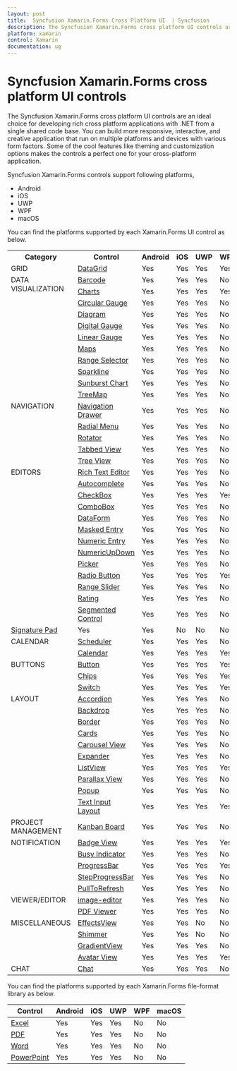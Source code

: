 ```yaml
---
layout: post
title:  Syncfusion Xamarin.Forms Cross Platform UI  | Syncfusion
description: The Syncfusion Xamarin.Forms cross platform UI controls are an ideal choice for developing cross platform applications in Android, iOS, UWP, WPF, and macOS.
platform: xamarin
control: Xamarin
documentation: ug
---
```


# Syncfusion Xamarin.Forms cross platform UI controls

The Syncfusion Xamarin.Forms cross platform UI controls are an ideal choice for developing rich cross platform applications with .NET from a single shared code base. You can build more responsive, interactive, and creative application that run on multiple platforms and devices with various form factors. Some of the cool features like theming and customization options makes the controls a perfect one for your cross-platform application.

Syncfusion Xamarin.Forms controls support following platforms,

* Android
* iOS
* UWP
* WPF
* macOS

You can find the platforms supported by each Xamarin.Forms UI control as below.

<table>
	<tr>
		<th align="center">
			Category<br/>
		</th>
		<th align="center">
			Control<br/>
		</th>
		<th align="center">
			Android<br/>
		</th>
		<th align="center">
			iOS<br/>
		</th>
		<th align="center">
			UWP<br/>
		</th>
		<th align="center">
			WPF<br/>
		</th>
		<th align="center">
			macOS<br/>
		</th>
	</tr>
	<tr>
		<td>
			GRID<br/>
		</td>
		<td>
			<a href="/xamarin/datagrid/overview">DataGrid </a><br/>
		</td>
		<td>
		Yes<br/>
		</td>
		<td>
		Yes<br/>
		</td>
		<td>
		Yes<br/>
		</td>
		<td>
		Yes<br/>
		</td>
		<td>
		Yes<br/>
		</td>
	</tr>
	<tr>
		<td rowspan="11" valign="top">
			DATA VISUALIZATION<br/>
		</td>
		<td>
			<a href="/xamarin/barcode/overview">Barcode </a><br/>
		</td>
		<td>
		Yes<br/>
		</td>
		<td>
		Yes<br/>
		</td>
		<td>
		Yes<br/>
		</td>
		<td>
		No<br/>
		</td>
		<td>
		No<br/>
		</td>
	</tr>
	<tr>
		<td>
			<a href="/xamarin/charts/overview">Charts </a><br/>
		</td>
		<td>
		Yes<br/>
		</td>
		<td>
		Yes<br/>
		</td>
		<td>
		Yes<br/>
		</td>
		<td>
		Yes<br/>
		</td>
		<td>
		Yes<br/>
		</td>
	</tr>
	<tr>
		<td>
			<a href="/xamarin/circular-gauge/overview">Circular Gauge </a><br/>
		</td>
		<td>
		Yes<br/>
		</td>
		<td>
		Yes<br/>
		</td>
		<td>
		Yes<br/>
		</td>
		<td>
		No<br/>
		</td>
		<td>
		No<br/>
		</td>
	</tr>
	<tr>
		<td>
			<a href="/xamarin/diagram/overview">Diagram </a><br/>
		</td>
		<td>
		Yes<br/>
		</td>
		<td>
		Yes<br/>
		</td>
		<td>
		Yes<br/>
		</td>
		<td>
		No<br/>
		</td>
		<td>
		No<br/>
		</td>
	</tr>
	<tr>
		<td>
			<a href="/xamarin/digital-gauge/overview">Digital Gauge</a><br/>
		</td>
		<td>
		Yes<br/>
		</td>
		<td>
		Yes<br/>
		</td>
		<td>
		Yes<br/>
		</td>
		<td>
		No<br/>
		</td>
		<td>
		No<br/>
		</td>
	</tr>
	<tr>
		<td>
			<a href="/xamarin/linear-gauge/overview">Linear Gauge</a><br/>
		</td>
		<td>
		Yes<br/>
		</td>
		<td>
		Yes<br/>
		</td>
		<td>
		Yes<br/>
		</td>
		<td>
		No<br/>
		</td>
		<td>
		No<br/>
		</td>
	</tr>
	<tr>
		<td>
			<a href="/xamarin/maps/overview">Maps</a><br/>
		</td>
		<td>
		Yes<br/>
		</td>
		<td>
		Yes<br/>
		</td>
		<td>
		Yes<br/>
		</td>
		<td>
		No<br/>
		</td>
		<td>
		No<br/>
		</td>
	</tr>
	<tr>
		<td>
			<a href="/xamarin/datetime-range-navigator/overview">Range Selector</a><br/>
		</td>
		<td>
		Yes<br/>
		</td>
		<td>
		Yes<br/>
		</td>
		<td>
		Yes<br/>
		</td>
		<td>
		No<br/>
		</td>
		<td>
		No<br/>
		</td>
	</tr>
	<tr>
		<td>
			<a href="/xamarin/sparkline/overview">Sparkline</a><br/>
		</td>
		<td>
		Yes<br/>
		</td>
		<td>
		Yes<br/>
		</td>
		<td>
		Yes<br/>
		</td>
		<td>
		No<br/>
		</td>
		<td>
		No<br/>
		</td>
	</tr>
	<tr>
		<td>
			<a href="/xamarin/sunburst-chart/overview">Sunburst Chart</a><br/>
		</td>
		<td>
		Yes<br/>
		</td>
		<td>
		Yes<br/>
		</td>
		<td>
		Yes<br/>
		</td>
		<td>
		No<br/>
		</td>
		<td>
		No<br/>
		</td>
	</tr>
	<tr>
		<td>
			<a href="/xamarin/treeMap/overview">TreeMap</a><br/>
		</td>
		<td>
		Yes<br/>
		</td>
		<td>
		Yes<br/>
		</td>
		<td>
		Yes<br/>
		</td>
		<td>
		No<br/>
		</td>
		<td>
		No<br/>
		</td>
	</tr>
	<tr>
	    <td rowspan="5" valign="top">
			NAVIGATION<br/>
		</td>	
		<td>
			<a href="/xamarin/navigation-drawer/overview">Navigation Drawer</a><br/>
		</td>
		<td>
		Yes<br/>
		</td>
		<td>
		Yes<br/>
		</td>
		<td>
		Yes<br/>
		</td>
		<td>
		No<br/>
		</td>
		<td>
		No<br/>
		</td>
	</tr>
	<tr>
		<td>
			<a href="/xamarin/radial-menu/overview">Radial Menu</a><br/>
		</td>
		<td>
		Yes<br/>
		</td>
		<td>
		Yes<br/>
		</td>
		<td>
		Yes<br/>
		</td>
		<td>
		No<br/>
		</td>
		<td>
		No<br/>
		</td>
	</tr>
	<tr>
		<td>
			<a href="/xamarin/rotator/overview">Rotator</a><br/>
		</td>
		<td>
		Yes<br/>
		</td>
		<td>
		Yes<br/>
		</td>
		<td>
		Yes<br/>
		</td>
		<td>
		No<br/>
		</td>
		<td>
		No<br/>
		</td>
	</tr>
	<tr>
		<td>
			<a href="/xamarin/tabbed-view/overview">Tabbed View</a><br/>
		</td>
		<td>
		Yes<br/>
		</td>
		<td>
		Yes<br/>
		</td>
		<td>
		Yes<br/>
		</td>
		<td>
		No<br/>
		</td>
		<td>
		No<br/>
		</td>
	</tr>
	<tr>
		<td>
			<a href="/xamarin/treeview/overview">Tree View</a><br/>
		</td>
		<td>
		Yes<br/>
		</td>
		<td>
		Yes<br/>
		</td>
		<td>
		Yes<br/>
		</td>
		<td>
		No<br/>
		</td>
		<td>
		No<br/>
		</td>
	</tr>
	<tr>
	    <td rowspan="13" valign="top">
			EDITORS<br/>
		</td>	
		<td>
			<a href="/xamarin/navigation-drawer/overview">Rich Text Editor</a><br/>
		</td>
		<td>
		Yes<br/>
		</td>
		<td>
		Yes<br/>
		</td>
		<td>
		Yes<br/>
		</td>
		<td>
		No<br/>
		</td>
		<td>
		No<br/>
		</td>
	</tr>
	<tr>
		<td>
			<a href="/xamarin/autocomplete/overview">Autocomplete</a><br/>
		</td>
		<td>
		Yes<br/>
		</td>
		<td>
		Yes<br/>
		</td>
		<td>
		Yes<br/>
		</td>
		<td>
		No<br/>
		</td>
		<td>
		No<br/>
		</td>
	</tr>
	<tr>
		<td>
			<a href="/xamarin/checkBox/overview">CheckBox</a><br/>
		</td>
		<td>
		Yes<br/>
		</td>
		<td>
		Yes<br/>
		</td>
		<td>
		Yes<br/>
		</td>
		<td>
		Yes<br/>
		</td>
		<td>
		No<br/>
		</td>
	</tr>
	<tr>
		<td>
			<a href="/xamarin/comboBox/overview">ComboBox</a><br/>
		</td>
		<td>
		Yes<br/>
		</td>
		<td>
		Yes<br/>
		</td>
		<td>
		Yes<br/>
		</td>
		<td>
		No<br/>
		</td>
		<td>
		No<br/>
		</td>
	</tr>
	<tr>
		<td>
			<a href="/xamarin/dataForm/getting-started">DataForm</a><br/>
		</td>
		<td>
		Yes<br/>
		</td>
		<td>
		Yes<br/>
		</td>
		<td>
		Yes<br/>
		</td>
		<td>
		No<br/>
		</td>
		<td>
		No<br/>
		</td>
	</tr>
	<tr>
		<td>
			<a href="/xamarin/masked-entry/overview">Masked Entry</a><br/>
		</td>
		<td>
		Yes<br/>
		</td>
		<td>
		Yes<br/>
		</td>
		<td>
		Yes<br/>
		</td>
		<td>
		No<br/>
		</td>
		<td>
		No<br/>
		</td>
	</tr>
	<tr>
		<td>
			<a href="/xamarin/numeric-entry/overview">Numeric Entry</a><br/>
		</td>
		<td>
		Yes<br/>
		</td>
		<td>
		Yes<br/>
		</td>
		<td>
		Yes<br/>
		</td>
		<td>
		No<br/>
		</td>
		<td>
		No<br/>
		</td>
	</tr>
	<tr>
		<td>
			<a href="/xamarin/numericupdown/overview">NumericUpDown</a><br/>
		</td>
		<td>
		Yes<br/>
		</td>
		<td>
		Yes<br/>
		</td>
		<td>
		Yes<br/>
		</td>
		<td>
		No<br/>
		</td>
		<td>
		No<br/>
		</td>
	</tr>
	<tr>
		<td>
			<a href="/xamarin/picker/overview">Picker</a><br/>
		</td>
		<td>
		Yes<br/>
		</td>
		<td>
		Yes<br/>
		</td>
		<td>
		Yes<br/>
		</td>
		<td>
		No<br/>
		</td>
		<td>
		No<br/>
		</td>
	</tr>
	<tr>
		<td>
			<a href="/xamarin/radio-button/overview">Radio Button</a><br/>
		</td>
		<td>
		Yes<br/>
		</td>
		<td>
		Yes<br/>
		</td>
		<td>
		Yes<br/>
		</td>
		<td>
		Yes<br/>
		</td>
		<td>
		No<br/>
		</td>
	</tr>
	<tr>
		<td>
			<a href="/xamarin/range-slider/overview">Range Slider</a><br/>
		</td>
		<td>
		Yes<br/>
		</td>
		<td>
		Yes<br/>
		</td>
		<td>
		Yes<br/>
		</td>
		<td>
		No<br/>
		</td>
		<td>
		No<br/>
		</td>
	</tr>
	<tr>
		<td>
			<a href="/xamarin/rating/overview">Rating</a><br/>
		</td>
		<td>
		Yes<br/>
		</td>
		<td>
		Yes<br/>
		</td>
		<td>
		Yes<br/>
		</td>
		<td>
		No<br/>
		</td>
		<td>
		No<br/>
		</td>
	</tr>
	<tr>
		<td>
			<a href="/xamarin/segmented-control/overview">Segmented Control</a><br/>
		</td>
		<td>
		Yes<br/>
		</td>
		<td>
		Yes<br/>
		</td>
		<td>
		Yes<br/>
		</td>
		<td>
		No<br/>
		</td>
		<td>
		No<br/>
		</td>
	</tr>
	<tr>
		<td>
			<a href="/xamarin/signaturepad/overview">Signature Pad</a><br/>
		</td>
		<td>
		Yes<br/>
		</td>
		<td>
		Yes<br/>
		</td>
		<td>
		No<br/>
		</td>
		<td>
		No<br/>
		</td>
		<td>
		No<br/>
		</td>
	</tr>
    <tr>
	    <td rowspan="2" valign="top">
		CALENDAR<br/>
		</td>
		<td>
			<a href="/xamarin/scheduler/overview">Scheduler</a><br/>
		</td>
		<td>
		Yes<br/>
		</td>
		<td>
		Yes<br/>
		</td>
		<td>
		Yes<br/>
		</td>
		<td>
		No<br/>
		</td>
		<td>
		No<br/>
		</td>
	</tr>	
    <tr>
		<td>
			<a href="/xamarin/calendar/overview">Calendar</a><br/>
		</td>
		<td>
		Yes<br/>
		</td>
		<td>
		Yes<br/>
		</td>
		<td>
		Yes<br/>
		</td>
		<td>
		Yes<br/>
		</td>
		<td>
		No<br/>
		</td>
	</tr>
    <tr>
	    <td rowspan="3" valign="top">
		BUTTONS<br/>
		</td>
		<td>
			<a href="/xamarin/button/overview">Button</a><br/>
		</td>
		<td>
		Yes<br/>
		</td>
		<td>
		Yes<br/>
		</td>
		<td>
		Yes<br/>
		</td>
		<td>
		Yes<br/>
		</td>
		<td>
		No<br/>
		</td>
	</tr>	
    <tr>
		<td>
			<a href="/xamarin/chips/overview">Chips</a><br/>
		</td>
		<td>
		Yes<br/>
		</td>
		<td>
		Yes<br/>
		</td>
		<td>
		Yes<br/>
		</td>
		<td>
		Yes<br/>
		</td>
		<td>
		No<br/>
		</td>
	</tr>		
    <tr>
		<td>
			<a href="/xamarin/switch/overview">Switch</a><br/>
		</td>
		<td>
		Yes<br/>
		</td>
		<td>
		Yes<br/>
		</td>
		<td>
		Yes<br/>
		</td>
		<td>
		Yes<br/>
		</td>
		<td>
		No<br/>
		</td>
	</tr>	
    <tr>
	    <td rowspan="10" valign="top">
		LAYOUT<br/>
		</td>
		<td>
			<a href="/xamarin/accordion/getting-started">Accordion</a><br/>
		</td>
		<td>
		Yes<br/>
		</td>
		<td>
		Yes<br/>
		</td>
		<td>
		Yes<br/>
		</td>
		<td>
		No<br/>
		</td>
		<td>
		No<br/>
		</td>
	</tr>	
    <tr>
		<td>
			<a href="/xamarin/backdrop-page/overview">Backdrop</a><br/>
		</td>
		<td>
		Yes<br/>
		</td>
		<td>
		Yes<br/>
		</td>
		<td>
		Yes<br/>
		</td>
		<td>
		No<br/>
		</td>
		<td>
		No<br/>
		</td>
	</tr>	
    <tr>
		<td>
			<a href="/xamarin/border/overview">Border</a><br/>
		</td>
		<td>
		Yes<br/>
		</td>
		<td>
		Yes<br/>
		</td>
		<td>
		Yes<br/>
		</td>
		<td>
		No<br/>
		</td>
		<td>
		No<br/>
		</td>
	</tr>	
    <tr>
		<td>
			<a href="/xamarin/cards/overview">Cards</a><br/>
		</td>
		<td>
		Yes<br/>
		</td>
		<td>
		Yes<br/>
		</td>
		<td>
		Yes<br/>
		</td>
		<td>
		No<br/>
		</td>
		<td>
		No<br/>
		</td>
	</tr>	
    <tr>
		<td>
			<a href="/xamarin/carousel-view/overview">Carousel View</a><br/>
		</td>
		<td>
		Yes<br/>
		</td>
		<td>
		Yes<br/>
		</td>
		<td>
		Yes<br/>
		</td>
		<td>
		No<br/>
		</td>
		<td>
		No<br/>
		</td>
	</tr>	
    <tr>
		<td>
			<a href="/xamarin/expander/getting-started">Expander</a><br/>
		</td>
		<td>
		Yes<br/>
		</td>
		<td>
		Yes<br/>
		</td>
		<td>
		Yes<br/>
		</td>
		<td>
		No<br/>
		</td>
		<td>
		No<br/>
		</td>
	</tr>	
    <tr>
		<td>
			<a href="/xamarin/listView/overview">ListView</a><br/>
		</td>
		<td>
		Yes<br/>
		</td>
		<td>
		Yes<br/>
		</td>
		<td>
		Yes<br/>
		</td>
		<td>
		Yes<br/>
		</td>
		<td>
		Yes<br/>
		</td>
	</tr>	
    <tr>
		<td>
			<a href="/xamarin/parallax-view/overview">Parallax View</a><br/>
		</td>
		<td>
		Yes<br/>
		</td>
		<td>
		Yes<br/>
		</td>
		<td>
		Yes<br/>
		</td>
		<td>
		No<br/>
		</td>
		<td>
		No<br/>
		</td>
	</tr>	
    <tr>
		<td>
			<a href="/xamarin/popup/overview">Popup</a><br/>
		</td>
		<td>
		Yes<br/>
		</td>
		<td>
		Yes<br/>
		</td>
		<td>
		Yes<br/>
		</td>
		<td>
		No<br/>
		</td>
		<td>
		No<br/>
		</td>
	</tr>	
    <tr>
		<td>
			<a href="/xamarin/text-input-layout/overview">Text Input Layout</a><br/>
		</td>
		<td>
		Yes<br/>
		</td>
		<td>
		Yes<br/>
		</td>
		<td>
		Yes<br/>
		</td>
		<td>
		Yes<br/>
		</td>
		<td>
		No<br/>
		</td>
	</tr>	
    <tr>
	    <td>
	    PROJECT MANAGEMENT<br/>
		</td>
		<td>
			<a href="/xamarin/kanban-board/overview">Kanban Board</a><br/>
		</td>
		<td>
		Yes<br/>
		</td>
		<td>
		Yes<br/>
		</td>
		<td>
		Yes<br/>
		</td>
		<td>
		No<br/>
		</td>
		<td>
		No<br/>
		</td>
	</tr>	
    <tr>  
	    <td rowspan="5" valign="top">
	    NOTIFICATION<br/>
		</td>
		<td>
			<a href="/xamarin/badge-view/overview">Badge View</a><br/>
		</td>
		<td>
		Yes<br/>
		</td>
		<td>
		Yes<br/>
		</td>
		<td>
		Yes<br/>
		</td>
		<td>
		Yes<br/>
		</td>
		<td>
		No<br/>
		</td>
	</tr>	
    <tr> 
		<td>
			<a href="/xamarin/busy-indicator/overview">Busy Indicator</a><br/>
		</td>
		<td>
		Yes<br/>
		</td>
		<td>
		Yes<br/>
		</td>
		<td>
		Yes<br/>
		</td>
		<td>
		No<br/>
		</td>
		<td>
		No<br/>
		</td>
	</tr> 	
    <tr> 
		<td>
			<a href="/xamarin/progressbar/overview">ProgressBar</a><br/>
		</td>
		<td>
		Yes<br/>
		</td>
		<td>
		Yes<br/>
		</td>
		<td>
		Yes<br/>
		</td>
		<td>
		Yes<br/>
		</td>
		<td>
		No<br/>
		</td>
	</tr> 	
    <tr> 
		<td>
			<a href="/xamarin/stepprogressbar/overview">StepProgressBar</a><br/>
		</td>
		<td>
		Yes<br/>
		</td>
		<td>
		Yes<br/>
		</td>
		<td>
		Yes<br/>
		</td>
		<td>
		No<br/>
		</td>
		<td>
		No<br/>
		</td>
	</tr> 	
    <tr> 
		<td>
			<a href="/xamarin/pull-to-refresh/overview">PullToRefresh</a><br/>
		</td>
		<td>
		Yes<br/>
		</td>
		<td>
		Yes<br/>
		</td>
		<td>
		Yes<br/>
		</td>
		<td>
		No<br/>
		</td>
		<td>
		No<br/>
		</td>
	</tr>  	
    <tr>  
	    <td rowspan="2" valign="top">
	    VIEWER/EDITOR<br/>
		</td>
		<td>
			<a href="/xamarin/Image Editor/overview">image-editor</a><br/>
		</td>
		<td>
		Yes<br/>
		</td>
		<td>
		Yes<br/>
		</td>
		<td>
		Yes<br/>
		</td>
		<td>
		No<br/>
		</td>
		<td>
		No<br/>
		</td>
	</tr>		
    <tr>  
		<td>
			<a href="/xamarin/pdf-viewer/overview">PDF Viewer</a><br/>
		</td>
		<td>
		Yes<br/>
		</td>
		<td>
		Yes<br/>
		</td>
		<td>
		Yes<br/>
		</td>
		<td>
		No<br/>
		</td>
		<td>
		No<br/>
		</td>
	</tr>		
    <tr>  
	    <td rowspan="4" valign="top">
	    MISCELLANEOUS <br/>
		</td>
		<td>
			<a href="/xamarin/effects-view/overview">EffectsView</a><br/>
		</td>
		<td>
		Yes<br/>
		</td>
		<td>
		Yes<br/>
		</td>
		<td>
		No<br/>
		</td>
		<td>
		No<br/>
		</td>
		<td>
		No<br/>
		</td>
	</tr>	  			
    <tr>  
		<td>
			<a href="/xamarin/shimmer/overview">Shimmer</a><br/>
		</td>
		<td>
		Yes<br/>
		</td>
		<td>
		Yes<br/>
		</td>
		<td>
		No<br/>
		</td>
		<td>
		No<br/>
		</td>
		<td>
		No<br/>
		</td>
	</tr>		
    <tr>  
		<td>
			<a href="/xamarin/gradient-view/overview">GradientView</a><br/>
		</td>
		<td>
		Yes<br/>
		</td>
		<td>
		Yes<br/>
		</td>
		<td>
		Yes<br/>
		</td>
		<td>
		No<br/>
		</td>
		<td>
		No<br/>
		</td>
	</tr>		
    <tr>  
		<td>
			<a href="/xamarin/avatar-view/overview">Avatar View</a><br/>
		</td>
		<td>
		Yes<br/>
		</td>
		<td>
		Yes<br/>
		</td>
		<td>
		Yes<br/>
		</td>
		<td>
		Yes<br/>
		</td>
		<td>
		No<br/>
		</td>
	</tr>
	<tr>
        <td>
            CHAT
            <br/>
        </td>
        <td>
            <a href="/xamarin/chat/overview">Chat</a>
            <br/>
        </td>
        <td>
            Yes
            <br/>
        </td>
        <td>
            Yes
            <br/>
        </td>
        <td>
            Yes
            <br/>
        </td>
        <td>
            No
            <br/>
        </td>
        <td>
            No
            <br/>
        </td>
    </tr>
</table>
  

You can find the platforms supported by each Xamarin.Forms file-format library as below.

| Control           | Android | iOS  | UWP | WPF | macOS |
|-------------------|---------|------|-----|-----|-------|
| [Excel](https://help.syncfusion.com/file-formats/xlsio/overview)             | Yes     | Yes  | Yes | No  | No    |
| [PDF](https://help.syncfusion.com/file-formats/pdf/overview)               | Yes     | Yes  | Yes | No  | No    |
| [Word](https://help.syncfusion.com/file-formats/docio/overview)              | Yes     | Yes  | Yes | No  | No    |
| [PowerPoint](https://help.syncfusion.com/file-formats/presentation/overview)        | Yes     | Yes  | Yes | No  | No    |